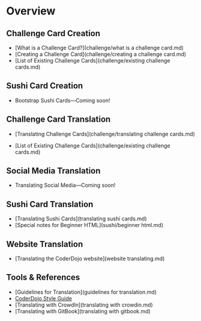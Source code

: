 # Overview

## Challenge Card Creation

* [What is a Challenge Card?](challenge/what is a challenge card.md)
* [Creating a Challenge Card](challenge/creating a challenge card.md)
* [List of Existing Challenge Cards](challenge/existing challenge cards.md)

## Sushi Card Creation

* Bootstrap Sushi Cards—Coming soon!

## Challenge Card Translation

* [Translating Challenge Cards](challenge/translating challenge cards.md)

* [List of Existing Challenge Cards](challenge/existing challenge cards.md)

## Social Media Translation

* Translating Social Media—Coming soon!

## Sushi Card Translation

* [Translating Sushi Cards](translating sushi cards.md)
* [Special notes for Beginner HTML](sushi/beginner html.md)


## Website Translation

* [Translating the CoderDojo website](website translating.md)

## Tools & References

* [Guidelines for Translation](guidelines for translation.md)
* [CoderDojo Style Guide](http://dojo.soy/style)
* [Translating with CrowdIn](translating with crowdin.md)
* [Translating with GitBook](translating with gitbook.md)





